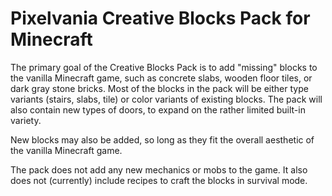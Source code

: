 # Pixelvania Creative Blocks Pack for Minecraft

The primary goal of the Creative Blocks Pack is to add "missing" blocks to the vanilla Minecraft game, such as concrete slabs, wooden floor tiles, or dark gray stone bricks. Most of the blocks in the pack will be either type variants (stairs, slabs, tile) or color variants of existing blocks. The pack will also contain new types of doors, to expand on the rather limited built-in variety.

New blocks may also be added, so long as they fit the overall aesthetic of the vanilla Minecraft game.

The pack does not add any new mechanics or mobs to the game. It also does not (currently) include recipes to craft the blocks in survival mode.
